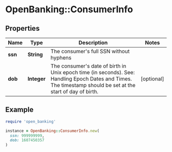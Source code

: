 # OpenBanking::ConsumerInfo

## Properties

| Name | Type | Description | Notes |
| ---- | ---- | ----------- | ----- |
| **ssn** | **String** | The consumer&#39;s full SSN without hyphens |  |
| **dob** | **Integer** | The consumer&#39;s date of birth in Unix epoch time (in seconds). See: Handling Epoch Dates and Times. The timestamp should be set at the start of day of birth. | [optional] |

## Example

```ruby
require 'open_banking'

instance = OpenBanking::ConsumerInfo.new(
  ssn: 999999999,
  dob: 1607450357
)
```

